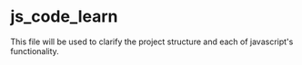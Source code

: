 # js_code_learn
This file will be used to clarify the project structure and each of javascript's functionality.
